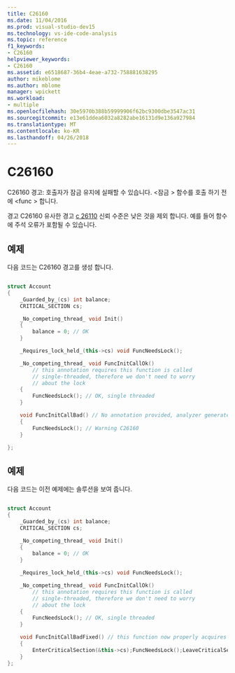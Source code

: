 ```yaml
---
title: C26160
ms.date: 11/04/2016
ms.prod: visual-studio-dev15
ms.technology: vs-ide-code-analysis
ms.topic: reference
f1_keywords:
- C26160
helpviewer_keywords:
- C26160
ms.assetid: e6518687-36b4-4eae-a732-758881638295
author: mikeblome
ms.author: mblome
manager: wpickett
ms.workload:
- multiple
ms.openlocfilehash: 30e5970b388b59999906f62bc9300dbe3547ac31
ms.sourcegitcommit: e13e61ddea6032a8282abe16131d9e136a927984
ms.translationtype: MT
ms.contentlocale: ko-KR
ms.lasthandoff: 04/26/2018
---
```

# <a name="c26160"></a>C26160
C26160 경고: 호출자가 잠금 유지에 실패할 수 있습니다. \<잠금 > 함수를 호출 하기 전에 \<func > 합니다.

 경고 C26160 유사한 경고 [c 26110](../code-quality/c26110.md) 신뢰 수준은 낮은 것을 제외 합니다. 예를 들어 함수에 주석 오류가 포함될 수 있습니다.

## <a name="example"></a>예제
 다음 코드는 C26160 경고를 생성 합니다.

```cpp

struct Account
{
    _Guarded_by_(cs) int balance;
    CRITICAL_SECTION cs;

    _No_competing_thread_ void Init()
    {
        balance = 0; // OK
    }

    _Requires_lock_held_(this->cs) void FuncNeedsLock();

    _No_competing_thread_ void FuncInitCallOk()
        // this annotation requires this function is called
        // single-threaded, therefore we don't need to worry
        // about the lock
    {
        FuncNeedsLock(); // OK, single threaded
    }

    void FuncInitCallBad() // No annotation provided, analyzer generates warning
    {
        FuncNeedsLock(); // Warning C26160
    }

};
```

## <a name="example"></a>예제
 다음 코드는 이전 예제에는 솔루션을 보여 줍니다.

```cpp

struct Account
{
    _Guarded_by_(cs) int balance;
    CRITICAL_SECTION cs;

    _No_competing_thread_ void Init()
    {
        balance = 0; // OK
    }

    _Requires_lock_held_(this->cs) void FuncNeedsLock();

    _No_competing_thread_ void FuncInitCallOk()
        // this annotation requires this function is called
        // single-threaded, therefore we don't need to worry
        // about the lock
    {
        FuncNeedsLock(); // OK, single threaded
    }

    void FuncInitCallBadFixed() // this function now properly acquires (and releases) the lock
    {
        EnterCriticalSection(&this->cs);FuncNeedsLock();LeaveCriticalSection(&this->cs);
    }
};

```